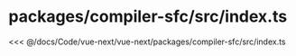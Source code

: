 # packages/compiler-sfc/src/index.ts

<<< @/docs/Code/vue-next/vue-next/packages/compiler-sfc/src/index.ts
